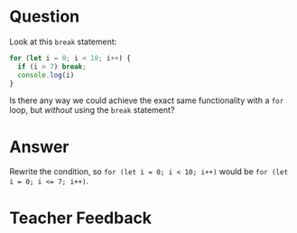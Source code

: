 # Question
Look at this `break` statement:

```js
for (let i = 0; i < 10; i++) {
  if (i > 7) break;
  console.log(i)
}
```

Is there any way we could achieve the exact same functionality with a `for` loop, but *without* using the `break` statement?

# Answer
Rewrite the condition, so `for (let i = 0; i < 10; i++)` would be `for (let i = 0; i <= 7; i++)`.

# Teacher Feedback

